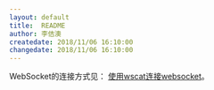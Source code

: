 ```yaml
---
layout: default
title:  README
author: 李佶澳
createdate: 2018/11/06 16:10:00
changedate: 2018/11/06 16:10:00
---
```


WebSocket的连接方式见： [使用wscat连接websocket](https://www.lijiaocn.com/%E6%8A%80%E5%B7%A7/2010/01/01/tool-box-wscat.html)。
